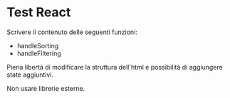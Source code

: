 # Test React

Scrivere il contenuto delle seguenti funzioni:

- handleSorting
- handleFiltering

Piena libertà di modificare la struttura dell'html e possibilità di aggiungere state aggiuntivi.

Non usare librerie esterne.
